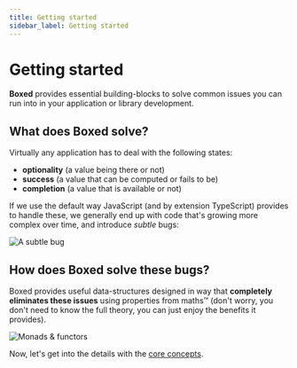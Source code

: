 ```yaml
---
title: Getting started
sidebar_label: Getting started
---
```


# Getting started

**Boxed** provides essential building-blocks to solve common issues you can run into in your application or library development.

## What does Boxed solve?

Virtually any application has to deal with the following states:

- **optionality** (a value being there or not)
- **success** (a value that can be computed or fails to be)
- **completion** (a value that is available or not)

If we use the default way JavaScript (and by extension TypeScript) provides to handle these, we generally end up with code that's growing more complex over time, and introduce _subtle_ bugs:

![A subtle bug](/img/successful-error.png)

## How does Boxed solve these bugs?

Boxed provides useful data-structures designed in way that **completely eliminates these issues** using properties from maths™ (don't worry, you don't need to know the full theory, you can just enjoy the benefits it provides).

![Monads & functors](/img/monads-functors.png)

Now, let's get into the details with the [core concepts](/core-concepts).
